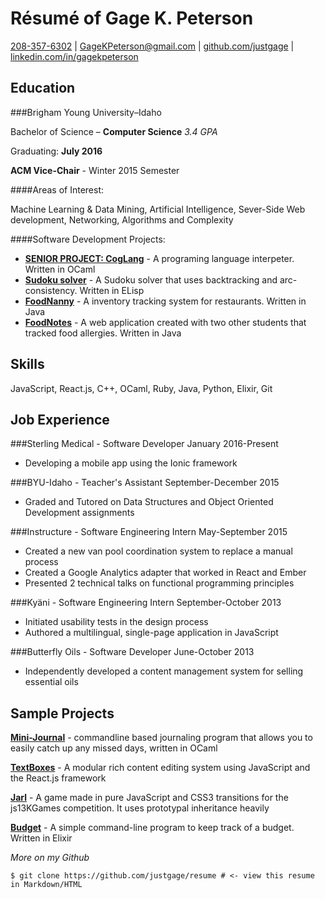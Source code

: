 Résumé of Gage K. Peterson
=========================

[208-357-6302](tel:208-357-6302) | [GageKPeterson@gmail.com](mailto:gagekpeterson@gmail.com) | [github.com/justgage](https://github.com/justgage/justgage.github.io) | [linkedin.com/in/gagekpeterson](https://www.linkedin.com/in/gagekpeterson)

Education
---------

###Brigham Young University–Idaho

Bachelor of Science – **Computer Science** _3.4 GPA_

Graduating: **July 2016**

**ACM Vice-Chair** - Winter 2015 Semester

####Areas of Interest:

Machine Learning & Data Mining, Artificial Intelligence, Sever-Side Web development, Networking, Algorithms and Complexity

####Software Development Projects:

- [**SENIOR PROJECT: CogLang**](https://github.com/justgage/cog-lang) - A programing language interpeter. Written in OCaml
- [**Sudoku solver**](https://github.com/justgage/AI/tree/master/project1) - A Sudoku solver that uses backtracking and arc-consistency. Written in ELisp
- [**FoodNanny**](https://bitbucket.org/teamfood/foodnanny) - A inventory tracking system for restaurants. Written in Java
- [**FoodNotes**](https://github.com/justgage/FoodNotes) - A web application created with two other students that tracked food allergies. Written in Java

Skills
------
JavaScript, React.js, C++, OCaml, Ruby, Java, Python, Elixir, Git

Job Experience
--------------

###Sterling Medical - Software Developer
January 2016-Present

- Developing a mobile app using the Ionic framework

###BYU-Idaho - Teacher's Assistant 
September-December 2015
- Graded and Tutored on Data Structures and Object Oriented Development assignments

###Instructure - Software Engineering Intern
May-September 2015

- Created a new van pool coordination system to replace a manual process
- Created a Google Analytics adapter that worked in React and Ember
- Presented 2 technical talks on functional programming principles


###Kyäni - Software Engineering Intern
September-October 2013

- Initiated usability tests in the design process
- Authored a multilingual, single-page application in JavaScript

###Butterfly Oils - Software Developer
June-October 2013

- Independently developed a content management system for selling essential oils

Sample Projects
----------------
**[Mini-Journal](https://github.com/justgage/mini-journal)** - commandline based journaling program that allows you to easily catch up any missed days, written in OCaml

**[TextBoxes](https://github.com/justgage/textboxes)** - A modular rich content editing system using JavaScript and the React.js framework

**[Jarl](https://github.com/justgage/jarl)** - A game made in pure JavaScript and CSS3 transitions for the js13KGames competition. It uses prototypal inheritance heavily

**[Budget](https://github.com/justgage/budget)** - A simple command-line program to keep track of a budget. Written in Elixir

_More on my Github_

```
$ git clone https://github.com/justgage/resume # <- view this resume in Markdown/HTML
```
